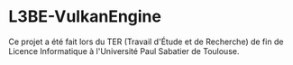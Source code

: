 # L3BE-VulkanEngine

Ce projet a été fait lors du TER (Travail d'Étude et de Recherche) de fin de Licence Informatique à l'Université Paul Sabatier de Toulouse.
